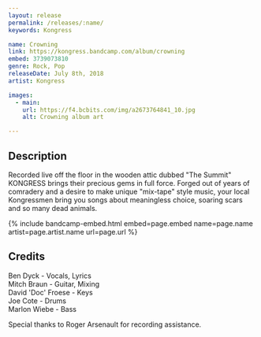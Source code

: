 ```yaml
---
layout: release
permalink: /releases/:name/
keywords: Kongress

name: Crowning
link: https://kongress.bandcamp.com/album/crowning
embed: 3739073810
genre: Rock, Pop
releaseDate: July 8th, 2018
artist: Kongress

images:
  - main:
    url: https://f4.bcbits.com/img/a2673764841_10.jpg
    alt: Crowning album art

---
```


## Description  

Recorded live off the floor in the wooden attic dubbed "The Summit" KONGRESS brings their precious gems in full force. Forged out of years of comradery and a desire to make unique "mix-tape" style music, your local Kongressmen bring you songs about meaningless choice, soaring scars and so many dead animals.  

<p></p>

{% include bandcamp-embed.html 
  embed=page.embed
  name=page.name
  artist=page.artist.name
  url=page.url
%}

## Credits  

Ben Dyck - Vocals, Lyrics  
Mitch Braun - Guitar, Mixing  
David 'Doc' Froese - Keys  
Joe Cote - Drums  
Marlon Wiebe - Bass  
  
Special thanks to Roger Arsenault for recording assistance.